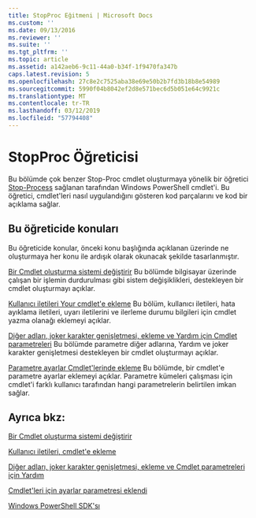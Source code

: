 ```yaml
---
title: StopProc Eğitmeni | Microsoft Docs
ms.custom: ''
ms.date: 09/13/2016
ms.reviewer: ''
ms.suite: ''
ms.tgt_pltfrm: ''
ms.topic: article
ms.assetid: a142aeb6-9c11-44a0-b34f-1f9470fa347b
caps.latest.revision: 5
ms.openlocfilehash: 27c8e2c7525aba38e69e50b2b7fd3b18b8e54989
ms.sourcegitcommit: 5990f04b8042ef2d8e571bec6d5b051e64c9921c
ms.translationtype: MT
ms.contentlocale: tr-TR
ms.lasthandoff: 03/12/2019
ms.locfileid: "57794408"
---
```

# <a name="stopproc-tutorial"></a>StopProc Öğreticisi

Bu bölümde çok benzer Stop-Proc cmdlet oluşturmaya yönelik bir öğretici [Stop-Process](/powershell/module/Microsoft.PowerShell.Management/Stop-Process) sağlanan tarafından Windows PowerShell cmdlet'i. Bu öğretici, cmdlet'leri nasıl uygulandığını gösteren kod parçalarını ve kod bir açıklama sağlar.

## <a name="topics-in-this-tutorial"></a>Bu öğreticide konuları

Bu öğreticide konular, önceki konu başlığında açıklanan üzerinde ne oluşturmaya her konu ile ardışık olarak okunacak şekilde tasarlanmıştır.

[Bir Cmdlet oluşturma sistemi değiştirir](./creating-a-cmdlet-that-modifies-the-system.md) Bu bölümde bilgisayar üzerinde çalışan bir işlemin durdurulması gibi sistem değişiklikleri, destekleyen bir cmdlet oluşturmayı açıklar.

[Kullanıcı iletileri Your cmdlet'e ekleme](./adding-user-messages-to-your-cmdlet.md) Bu bölüm, kullanıcı iletileri, hata ayıklama iletileri, uyarı iletilerini ve ilerleme durumu bilgileri için cmdlet yazma olanağı eklemeyi açıklar.

[Diğer adları, joker karakter genişletmesi, ekleme ve Yardım için Cmdlet parametreleri](./adding-aliases-wildcard-expansion-and-help-to-cmdlet-parameters.md) Bu bölümde parametre diğer adlarına, Yardım ve joker karakter genişletmesi destekleyen bir cmdlet oluşturmayı açıklar.

[Parametre ayarlar Cmdlet'lerinde ekleme](./adding-parameter-sets-to-a-cmdlet.md) Bu bölümde, bir cmdlet'e parametre ayarlar eklemeyi açıklar. Parametre kümeleri çalışması için cmdlet'i farklı kullanıcı tarafından hangi parametrelerin belirtilen imkan sağlar.

## <a name="see-also"></a>Ayrıca bkz:

[Bir Cmdlet oluşturma sistemi değiştirir](./creating-a-cmdlet-that-modifies-the-system.md)

[Kullanıcı iletileri, cmdlet'e ekleme](./adding-user-messages-to-your-cmdlet.md)

[Diğer adları, joker karakter genişletmesi, ekleme ve Cmdlet parametreleri için Yardım](./adding-aliases-wildcard-expansion-and-help-to-cmdlet-parameters.md)

[Cmdlet'leri için ayarlar parametresi eklendi](./adding-parameter-sets-to-a-cmdlet.md)

[Windows PowerShell SDK'sı](../windows-powershell-reference.md)
